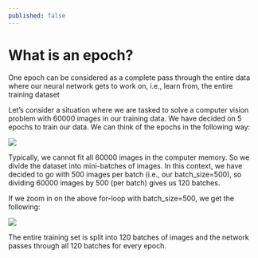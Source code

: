 ```yaml
---
published: false
---
```

# What is an epoch?

One epoch can be considered as a complete pass through the entire data where our neural network gets to work on, i.e., learn from, the entire training dataset

Let’s consider a situation where we are tasked to solve a computer vision problem with 60000 images in our training data. We have decided on 5 epochs to train our data. We can think of the epochs in the following way:

<img src="http://chidamodu.github.io/blog/images//entire dataset_epoch.png">

Typically, we cannot fit all 60000 images in the computer memory. So we divide the dataset into mini-batches of images. In this context, we have decided to go with 500 images per batch (i.e., our batch_size=500), so dividing 60000 images by 500 (per batch) gives us 120 batches.

If we zoom in on the above for-loop with batch_size=500, we get the following:

<img src="http://chidamodu.github.io/blog/images//epochs with batches.png">

The entire training set is split into 120 batches of images and the network passes through all 120 batches for every epoch. 




